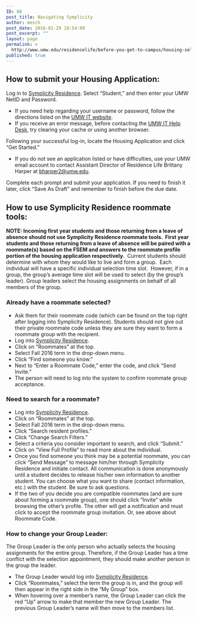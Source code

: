 ```yaml
---
ID: 68
post_title: Navigating Symplicity
author: mesch
post_date: 2016-01-29 18:54:09
post_excerpt: ""
layout: page
permalink: >
  http://www.umw.edu/residencelife/before-you-get-to-campus/housing-selection/navigating-symplicity/
published: true
---
```

<h2>How to submit your Housing Application:</h2>
Log in to <a href="https://umw-residence.symplicity.com">Symplicity Residence</a>. Select “Student,” and then enter your UMW NetID and Password.
<ul>
	<li>If you need help regarding your username or password, follow the directions listed on the <a href="http://technology.umw.edu/logins">UMW IT website</a>.</li>
	<li>If you receive an error message, before contacting the <a href="http://technology.umw.edu/helpdesk">UMW IT Help Desk</a>, try clearing your cache or using another browser.</li>
</ul>
Following your successful log-in, locate the Housing Application and click “Get Started.”
<ul>
	<li>If you do not see an application listed or have difficulties, use your UMW email account to contact Assistant Director of Residence Life Brittany Harper at <a href="mailto:bharper2@umw.edu">bharper2@umw.edu</a>.</li>
</ul>
Complete each prompt and submit your application. If you need to finish it later, click “Save As Draft” and remember to finish before the due date.
<h2>How to use Symplicity Residence roommate tools:</h2>
<strong>NOTE: Incoming first year students and those returning from a leave of absence should not use Symplicity Residence roommate tools.  First year students and those returning from a leave of absence will be paired with a roommate(s) based on the FSEM and answers to the roommate profile portion of the housing application respectively.</strong>  Current students should determine with whom they would like to live and form a group.  Each individual will have a specific individual selection time slot.  However, if in a group, the group’s average time slot will be used to select (by the group’s leader). Group leaders select the housing assignments on behalf of all members of the group.
<h3>Already have a roommate selected?</h3>
<ul>
	<li>Ask them for their roommate code (which can be found on the top right after logging into Symplicity Residence). Students should not give out their private roommate code unless they are sure they want to form a roommate group with the recipient.</li>
	<li>Log into <a href="https://umw-residence.symplicity.com">Symplicity Residence</a>.</li>
	<li>Click on “Roommates” at the top.</li>
	<li>Select Fall 2016 term in the drop-down menu.</li>
	<li>Click “Find someone you know.”</li>
	<li>Next to “Enter a Roommate Code,” enter the code, and click “Send Invite.”</li>
	<li>The person will need to log into the system to confirm roommate group acceptance.</li>
</ul>
<h3>Need to search for a roommate?</h3>
<ul>
	<li>Log into <a href="https://umw-residence.symplicity.com">Symplicity Residence</a>.</li>
	<li>Click on “Roommates” at the top.</li>
	<li>Select Fall 2016 term in the drop-down menu.</li>
	<li>Click “Search resident profiles.”</li>
	<li>Click “Change Search Filters.”</li>
	<li>Select a criteria you consider important to search, and click “Submit.”</li>
	<li>Click on “View Full Profile” to read more about the individual.</li>
	<li>Once you find someone you think may be a potential roommate, you can click “Send Message” to message him/her through Symplicity Residence and initiate contact. All communication is done anonymously until a student decides to release his/her own information to another student. You can choose what you want to share (contact information, etc.) with the student. Be sure to ask questions.</li>
	<li>If the two of you decide you are compatible roommates (and are sure about forming a roommate group), one should click “Invite” while browsing the other’s profile. The other will get a notification and must click to accept the roommate group invitation. Or, see above about Roommate Code.</li>
</ul>
<h3>How to change your Group Leader:</h3>
The Group Leader is the only person who actually selects the housing assignments for the entire group. Therefore, if the Group Leader has a time conflict with the selection appointment, they should make another person in the group the leader.
<ul>
	<li>The Group Leader would log into <a href="https://umw-residence.symplicity.com">Symplicity Residence</a>.</li>
	<li>Click “Roommates,” select the term the group is in, and the group will then appear in the right side in the “My Group” box.</li>
	<li>When hovering over a member’s name, the Group Leader can click the red “Up” arrow to make that member the new Group Leader. The previous Group Leader’s name will then move to the members list.</li>
</ul>
